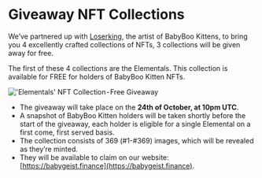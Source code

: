 # Giveaway NFT Collections

We’ve partnered up with [Loserking](https://twitter.com/oneloserking), the artist of BabyBoo Kittens, to bring you 4 excellently crafted collections of NFTs, 3 collections will be given away for free.

The first of these 4 collections are the Elementals. This collection is available for FREE for holders of BabyBoo Kitten NFTs.

!['Elementals' NFT Collection - Free Giveaway](../.gitbook/assets/1\_f4UfoE8qiCQntira6OZW9g.jpeg)

* The giveaway will take place on the **24th of October, at 10pm UTC**.
* A snapshot of BabyBoo Kitten holders will be taken shortly before the start of the giveaway, each holder is eligible for a single Elemental on a first come, first served basis.
* The collection consists of 369 (#1-#369) images, which will be revealed as they’re minted.
* They will be available to claim on our website: [https://babygeist.finance](https://babygeist.finance).
